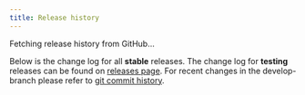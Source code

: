 ```yaml
---
title: Release history
---
```


<div class="bs-docs-featurette" id="hist-loading">
    Fetching release history from GitHub...
</div>
<div class="bs-docs-featurette hide" id="hist-content">
    <p>Below is the change log for all <strong>stable</strong> releases.
    The change log for <strong>testing</strong> releases can be found on <a href="https://github.com/nzbget/nzbget/releases">releases page</a>.
    For recent changes in the develop-branch please refer to <a href="https://github.com/nzbget/nzbget/commits/develop">git commit history</a>.</p>
</div>

<script src="/js/markdown.min.js"></script>

<script language="javascript">
    'use strict';

    {% include history.js %}

    function loaded(data)
    {   
        History.sort(data);
        History.buildPage(data, '#hist-content', false, true);
        $('#hist-loading').hide();
        $('#hist-content').removeClass('hide');
    }

    function buildPageFromGitHub() {
        History.load('https://api.github.com/repos/nzbget/nzbget/releases',
            function(data) {
                History.load('https://api.github.com/repos/nzbget/nzbget/releases?page=2',
                function(data2) {
                    Array.prototype.push.apply(data, data2);
                    loaded(data);
                }
            )
        });
    }

{% if false %}
    // development (test) version
    function buildPageFromLocalTest() {
        var data = [{name: '18.1', created_at: '2017-05-27T11:28:07Z', body: '- fixed few bugs (#388);\n- fixed more bugs (#292, #295,#298).'},
            {name: '18.0', created_at: '2017-02-08T16:59:17Z', body: '- don&#39;t many nice new features.'},
            {name: '18.0-testing-r1826', created_at: '2017-01-14T12:27:26Z', prerelease: true, body: '- fixed one bug;\n-fixed another bug.'},
            {name: '0.3.0', created_at: '2007-11-10T12:27:26Z', body: '- a lot of new features;\n - see [Keyboard shortcuts](https://github.com/nzbget/nzbget/wiki/Keyboard-shortcuts);\n - see [Keyboard shortcuts](https://github.com/nzbget/nzbget/wiki/Keyboard-shortcuts);'},
            {name: '0.3.1', created_at: '2007-12-18T12:27:26Z', body: '- a lot of new features.'},
            {name: '17.1', created_at: '2016-09-02T12:27:26Z', body: '- many new features.'},
            {name: '9.0', created_at: '2015-06-02T12:27:26Z', body: '- many new features.'}];
        loaded(data);
    }
    window.onload = buildPageFromLocalTest;
{% else %}
    window.onload = buildPageFromGitHub;
{% endif %}
</script>
